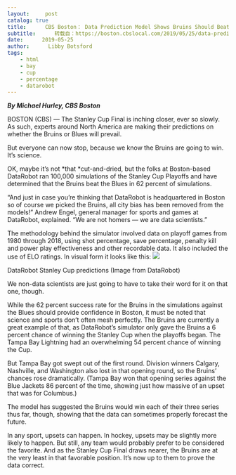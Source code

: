 ```yaml
---
layout:     post
catalog: true
title:      CBS Boston： Data Prediction Model Shows Bruins Should Beat Blues In Stanley Cup Final
subtitle:      转载自：https://boston.cbslocal.com/2019/05/25/data-prediction-model-shows-bruins-should-beat-blues-in-stanley-cup-final/
date:      2019-05-25
author:      Libby Botsford
tags:
    - html
    - bay
    - cup
    - percentage
    - datarobot
---
```


<!DOCTYPE html PUBLIC "-//W3C//DTD HTML 4.0 Transitional//EN" "http://www.w3.org/TR/REC-html40/loose.dtd">
***By Michael Hurley, CBS Boston***

BOSTON (CBS) — The Stanley Cup Final is inching closer, ever so slowly. As such, experts around North America are making their predictions on whether the Bruins or Blues will prevail.

But everyone can now stop, because we know the Bruins are going to win. It’s science.

OK, maybe it’s not *that *cut-and-dried, but the folks at Boston-based DataRobot ran 100,000 simulations of the Stanley Cup Playoffs and have determined that the Bruins beat the Blues in 62 percent of simulations.

“And just in case you’re thinking that DataRobot is headquartered in Boston so of course we picked the Bruins, all city bias has been removed from the models!” Andrew Engel, general manager for sports and games at DataRobot, explained. “We are not homers — we are data scientists.”

The methodology behind the simulator involved data on playoff games from 1980 through 2018, using shot percentage, save percentage, penalty kill and power play effectiveness and other recordable data. It also included the use of ELO ratings. In visual form it looks like this:
![](https://cbsboston.files.wordpress.com/2019/05/untitled-1-14.jpg?w=420&h=236)


DataRobot Stanley Cup predictions (Image from DataRobot)

We non-data scientists are just going to have to take their word for it on that one, though.

While the 62 percent success rate for the Bruins in the simulations against the Blues should provide confidence in Boston, it must be noted that science and sports don’t often mesh perfectly. The Bruins are currently a great example of that, as DataRobot’s simulator only gave the Bruins a 6 percent chance of winning the Stanley Cup when the playoffs began. The Tampa Bay Lightning had an overwhelming 54 percent chance of winning the Cup.

But Tampa Bay got swept out of the first round. Division winners Calgary, Nashville, and Washington also lost in that opening round, so the Bruins’ chances rose dramatically. (Tampa Bay won that opening series against the Blue Jackets 86 percent of the time, showing just how massive of an upset that was for Columbus.)

The model has suggested the Bruins would win each of their three series thus far, though, showing that the data can sometimes properly forecast the future.

In any sport, upsets can happen. In hockey, upsets may be slightly more likely to happen. But still, any team would probably prefer to be considered the favorite. And as the Stanley Cup Final draws nearer, the Bruins are at the very least in that favorable position. It’s now up to them to prove the data correct.

